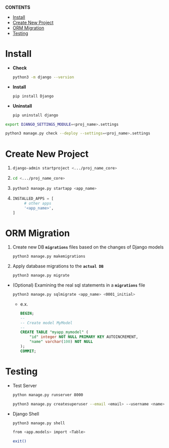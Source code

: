 **CONTENTS**
- [Install](#install)
- [Create New Project](#create-new-project)
- [ORM Migration](#orm-migration)
- [Testing](#testing)
  
# Install
- **Check**
    ```bash
    python3 -m django --version
    ```
- **Install**
    ```bash
    pip install Django
    ```
- **Uninstall**
    ```bash
    pip uninstall django
    ```
```bash
export DJANGO_SETTINGS_MODULE=<proj_name>.settings
```
```bash
python3 manage.py check --deploy --settings=<proj_name>.settings
```

# Create New Project
1. ```bash
   django-admin startproject <.../proj_name_core>
   ```

2. ```bash
   cd <.../proj_name_core>
   ```

3. ```bash
   python3 manage.py startapp <app_name>
   ```

4. ```python
   INSTALLED_APPS = [
        # other apps
        '<app_name>',
   ]
   ```
# ORM Migration
1. Create new DB **```migrations```** files based on the changes of Django models
    ```bash
    python3 manage.py makemigrations
    ```
2. Apply database migrations to the **```actual DB```** 
    ```bash
    python3 manage.py migrate
    ```
- (Optional) Examining the real sql statements in a **```migrations```** file
    ```bash
    python3 manage.py sqlmigrate <app_name> <0001_initial>
    ```
    - e.x.
        ```sql
        BEGIN;
        --
        -- Create model MyModel
        --
        CREATE TABLE "myapp_mymodel" (
            "id" integer NOT NULL PRIMARY KEY AUTOINCREMENT,
            "name" varchar(100) NOT NULL
        );
        COMMIT;
        ``` 
# Testing
- Test Server
    ```bash
    python manage.py runserver 8000
    ```
    ```bash
    python3 manage.py createsuperuser --email <email> --username <name>
    ```
- Django Shell
    ```bash
    python3 manage.py shell
    ```
    ```bash
    from <app.models> import <Table>
    ```
    ```bash
    exit()
    ```
